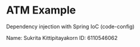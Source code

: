 # ATM Example

Dependency injection with Spring IoC (code-config)

Name: Sukrita Kittipitayakorn ID: 6110546062

